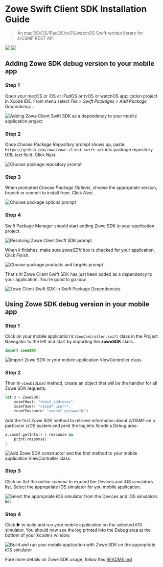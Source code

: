 # Zowe Swift Client SDK Installation Guide 

> An macOS/iOS/iPadOS/tvOS/watchOS Swift-written library for z/OSMF REST API 

![](https://img.shields.io/badge/license-EPL--2.0-blue) ![](https://img.shields.io/badge/version-0.1.0-yellow) 

## Adding Zowe SDK debug version to your mobile app 

### Step 1 

Open your macOS or iOS or iPadOS or tvOS or watchOS application project in Xcode IDE. From menu select *File* > *Swift Packages* > *Add Package Dependency...*

![Adding Zowe Client Swift SDK as a dependency to your mobile application project](/../screenshots/Scrshots/install/ZoweClientSwiftSDK01.png?raw=true "Adding Zowe Client Swift SDK as a dependency to your mobile application project") 

### Step 2 

Once *Choose Package Repository* prompt shows up, paste `https://github.com/zowe/zowe-client-swift-sdk`  into package repository URL text field. Click *Next*. 

![Choose package repository prompt](/../screenshots/Scrshots/install/ZoweClientSwiftSDK02.png?raw=true "Choose package repository prompt") 

### Step 3 

When prompted *Choose Package Options*, choose the appropriate version, branch or commit to install from. Click *Next*.  

![Choose package options prompt](/../screenshots/Scrshots/install/ZoweClientSwiftSDK03.png?raw=true "Choose package options prompt") 

### Step 4 

Swift Package Manager should start adding Zowe SDK to your application project. 

![Resolving Zowe Client Swift SDK prompt](/../screenshots/Scrshots/install/ZoweClientSwiftSDK04.png?raw=true "Resolving Zowe Client Swift SDK prompt") 

When it finishes, make sure *zoweSDK* box is checked for your application. Click *Finish*.

![Choose package products and targets prompt](/../screenshots/Scrshots/install/ZoweClientSwiftSDK05.png?raw=true "Choose package products and targets prompt") 

That's it! Zowe Client Swift SDK has just been added as a dependency to your application. You're good to go now. 

![Zowe Client Swift SDK in Swift Package Dependencies](/../screenshots/Scrshots/install/ZoweClientSwiftSDK06.png?raw=true "Zowe Client Swift SDK in Swift Package Dependencies") 

## Using Zowe SDK debug version in your mobile app 

### Step 1 

Click on your mobile application's `ViewController.swift` class in the Project Navogator to the left and start by importing the **zoweSDK** class. 

```swift
import zoweSDK
```

![Import Zowe SDK in your mobile application ViewController class](/../screenshots/Scrshots/install/ZoweClientSwiftSDK10.png?raw=true "Import Zowe SDK in your mobile application ViewController class") 

### Step 2 

Then in `viewDidLoad` method, create an object that will be the handler for all Zowe SDK requests. 

```swift
let z = ZoweSDK(
    zosmfHost: "<host address>", 
    zosmfUser: "<zosmf user>", 
    zosmfPassword: "<zosmf password>")
```

Add the first Zowe SDK method to retrieve information about z/﻿OSMF on a particular z/OS system and print the log into Xcode's Debug area:

```swift
z.zosmf.getInfo() { response in 
    print(response) 
}
```

![Add Zowe SDK constructor and the first method to your mobile application ViewController class](/../screenshots/Scrshots/install/ZoweClientSwiftSDK11.png?raw=true "Add Zowe SDK constructor and the first method to your mobile application ViewController class") 

### Step 3 

Click on *Set the active scheme* to expand the Devices and iOS simulators list. Select the appropriate iOS simulator for you mobile application. 

![Select the appropriate iOS simulator from the Devices and iOS simulators list](/../screenshots/Scrshots/install/ZoweClientSwiftSDK12.png?raw=true "Select the appropriate iOS simulator from the Devices and iOS simulators list") 

### Step 4 

Click ▶ to build and run your mobile application on the selected iOS simulator. You should now see the log printed into the Debug area at the bottom of your Xcode's window. 

![Build and run your mobile application with Zowe SDK on the appropriate iOS simulator](/../screenshots/Scrshots/install/ZoweClientSwiftSDK13.png?raw=true "Build and run your mobile application with Zowe SDK on the appropriate iOS simulator") 

Fore more details on Zowe SDK usage, follow this [README.md](README.md)
